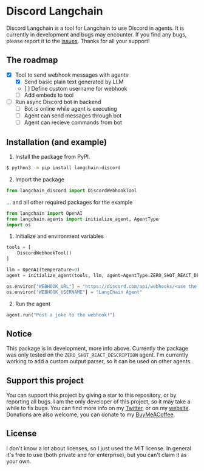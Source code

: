 # Discord Langchain

Discord Langchain is a tool for Langchain to use Discord in agents.
It is currently in development and bugs may encounter.
If you find any bugs, please report it to the [issues](https://github.com/0w9/langchain-discord/issues).
Thanks for all your support!

## The roadmap
- [X] Tool to send webhook messages with agents
    - [X] Send basic plain text generated by LLM
    - [ ] Define custom username for webhook
    - [ ] Add embeds to tool 
- [ ] Run async Discord bot in backend 
    - [ ] Bot is online while agent is executing
    - [ ] Agent can send messages through bot
    - [ ] Agent can recieve commands from bot

## Installation (and example)

1. Install the package from PyPI.
```bash
$ python3 -m pip install langchain-discord
```

2. Import the package
```python
from langchain_discord import DiscordWebhookTool
```

... and all other required packages for the example
```python
from langchain import OpenAI
from langchain.agents import initialize_agent, AgentType
import os
```

1. Initialize and environment variables
```python
tools = [
    DiscordWebhookTool()
]

llm = OpenAI(temperature=0)
agent = initialize_agent(tools, llm, agent=AgentType.ZERO_SHOT_REACT_DESCRIPTION, verbose=True)

os.environ["WEBHOOK_URL"] = "https://discord.com/api/webhooks/<use the webhook url from your discord server>"
os.environ["WEBHOOK_USERNAME"] = "LangChain Agent"
```

2. Run the agent
```python
agent.run("Post a joke to the webhook!")
```

## Notice

This package is in development, more info above.
Currently the package was only tested on the `ZERO_SHOT_REACT_DESCRIPTION` agent.
I'm currently working to add a custom output parser, so it can be used on other agents.

## Support this project

You can support this project by giving a star to this repository, or by reporting all bugs.
I am the only developer of this project, so it may take a while to fix bugs.
You can find more info on my [Twitter](https://twitter.com/lennardeth), or on my [website](https://beachcode.de). 
Donations are also welcome, you can donate to my [BuyMeACoffee](https://www.buymeacoffee.com/lennardships).

## License
I don't know a lot about licenses, so I just used the MIT license.
In general it's free to use (both private and for enterprise), but you can't claim it as your own. 
